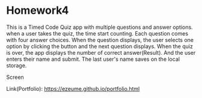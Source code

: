 # Homework4
This is a Timed Code Quiz app with multiple questions and answer options.
when a user takes the quiz, the time start counting. Each question comes with four answer choices. When the question displays, the user selects one option by clicking the button and the next question displays. 
When the quiz is over, the app displays the number of correct answer(Result). And the user enters their name and submit. The last user's name saves on the local storage.


Screen  




[Code Quiz]: https://ezeume.github.io/Homework4/
            
Link(Portfolio): https://ezeume.github.io/portfolio.html